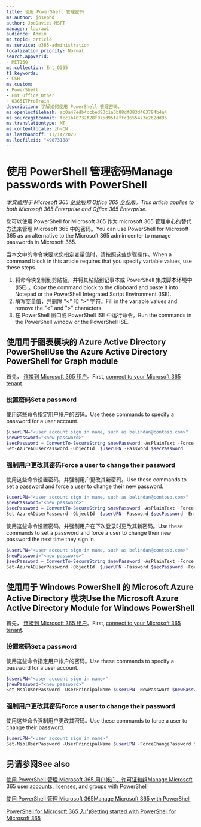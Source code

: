 ```yaml
---
title: 使用 PowerShell 管理密码
ms.author: josephd
author: JoeDavies-MSFT
manager: laurawi
audience: Admin
ms.topic: article
ms.service: o365-administration
localization_priority: Normal
search.appverid:
- MET150
ms.collection: Ent_O365
f1.keywords:
- CSH
ms.custom:
- PowerShell
- Ent_Office_Other
- O365ITProTrain
description: 了解如何使用 PowerShell 管理密码。
ms.openlocfilehash: ac0a47edb4ccbed93c1a3b88df083d463784b4a4
ms.sourcegitcommit: fcc1b40732f28f075d95faffc1655473e262dd95
ms.translationtype: MT
ms.contentlocale: zh-CN
ms.lasthandoff: 11/14/2020
ms.locfileid: "49073188"
---
```

# <a name="manage-passwords-with-powershell"></a><span data-ttu-id="32885-103">使用 PowerShell 管理密码</span><span class="sxs-lookup"><span data-stu-id="32885-103">Manage passwords with PowerShell</span></span>

<span data-ttu-id="32885-104">*本文适用于 Microsoft 365 企业版和 Office 365 企业版。*</span><span class="sxs-lookup"><span data-stu-id="32885-104">*This article applies to both Microsoft 365 Enterprise and Office 365 Enterprise.*</span></span>

<span data-ttu-id="32885-105">您可以使用 PowerShell for Microsoft 365 作为 microsoft 365 管理中心的替代方法来管理 Microsoft 365 中的密码。</span><span class="sxs-lookup"><span data-stu-id="32885-105">You can use PowerShell for Microsoft 365 as an alternative to the Microsoft 365 admin center to manage passwords in Microsoft 365.</span></span> 

<span data-ttu-id="32885-106">当本文中的命令块要求您指定变量值时，请按照这些步骤操作。</span><span class="sxs-lookup"><span data-stu-id="32885-106">When a command block in this article requires that you specify variable values, use these steps.</span></span>

1. <span data-ttu-id="32885-107">将命令块复制到剪贴板，并将其粘贴到记事本或 PowerShell 集成脚本环境中 (ISE) 。</span><span class="sxs-lookup"><span data-stu-id="32885-107">Copy the command block to the clipboard and paste it into Notepad or the PowerShell Integrated Script Environment (ISE).</span></span>
2. <span data-ttu-id="32885-108">填写变量值，并删除 "<" 和 ">" 字符。</span><span class="sxs-lookup"><span data-stu-id="32885-108">Fill in the variable values and remove the "<" and ">" characters.</span></span>
3. <span data-ttu-id="32885-109">在 PowerShell 窗口或 PowerShell ISE 中运行命令。</span><span class="sxs-lookup"><span data-stu-id="32885-109">Run the commands in the PowerShell window or the PowerShell ISE.</span></span>

## <a name="use-the-azure-active-directory-powershell-for-graph-module"></a><span data-ttu-id="32885-110">使用用于图表模块的 Azure Active Directory PowerShell</span><span class="sxs-lookup"><span data-stu-id="32885-110">Use the Azure Active Directory PowerShell for Graph module</span></span>

<span data-ttu-id="32885-111">首先， [连接到 Microsoft 365 租户](connect-to-microsoft-365-powershell.md#connect-with-the-azure-active-directory-powershell-for-graph-module)。</span><span class="sxs-lookup"><span data-stu-id="32885-111">First, [connect to your Microsoft 365 tenant](connect-to-microsoft-365-powershell.md#connect-with-the-azure-active-directory-powershell-for-graph-module).</span></span>

### <a name="set-a-password"></a><span data-ttu-id="32885-112">设置密码</span><span class="sxs-lookup"><span data-stu-id="32885-112">Set a password</span></span>

<span data-ttu-id="32885-113">使用这些命令指定用户帐户的密码。</span><span class="sxs-lookup"><span data-stu-id="32885-113">Use these commands to specify a password for a user account.</span></span>

```powershell
$userUPN="<user account sign in name, such as belindan@contoso.com>"
$newPassword="<new password>"
$secPassword = ConvertTo-SecureString $newPassword -AsPlainText -Force
Set-AzureADUserPassword -ObjectId  $userUPN -Password $secPassword
```
### <a name="force-a-user-to-change-their-password"></a><span data-ttu-id="32885-114">强制用户更改其密码</span><span class="sxs-lookup"><span data-stu-id="32885-114">Force a user to change their password</span></span>

<span data-ttu-id="32885-115">使用这些命令设置密码，并强制用户更改其新密码。</span><span class="sxs-lookup"><span data-stu-id="32885-115">Use these commands to set a password and force a user to change their new password.</span></span>

```powershell
$userUPN="<user account sign in name, such as belindan@contoso.com>"
$newPassword="<new password>"
$secPassword = ConvertTo-SecureString $newPassword -AsPlainText -Force
Set-AzureADUserPassword -ObjectId  $userUPN -Password $secPassword -EnforceChangePasswordPolicy $true
```

<span data-ttu-id="32885-116">使用这些命令设置密码，并强制用户在下次登录时更改其新密码。</span><span class="sxs-lookup"><span data-stu-id="32885-116">Use these commands to set a password and force a user to change their new password the next time they sign in.</span></span>

```powershell
$userUPN="<user account sign in name, such as belindan@contoso.com>"
$newPassword="<new password>"
$secPassword = ConvertTo-SecureString $newPassword -AsPlainText -Force
Set-AzureADUserPassword -ObjectId  $userUPN -Password $secPassword -ForceChangePasswordNextLogin $true
```

## <a name="use-the-microsoft-azure-active-directory-module-for-windows-powershell"></a><span data-ttu-id="32885-117">使用用于 Windows PowerShell 的 Microsoft Azure Active Directory 模块</span><span class="sxs-lookup"><span data-stu-id="32885-117">Use the Microsoft Azure Active Directory Module for Windows PowerShell</span></span>

<span data-ttu-id="32885-118">首先， [连接到 Microsoft 365 租户](connect-to-microsoft-365-powershell.md#connect-with-the-microsoft-azure-active-directory-module-for-windows-powershell)。</span><span class="sxs-lookup"><span data-stu-id="32885-118">First, [connect to your Microsoft 365 tenant](connect-to-microsoft-365-powershell.md#connect-with-the-microsoft-azure-active-directory-module-for-windows-powershell).</span></span>

### <a name="set-a-password"></a><span data-ttu-id="32885-119">设置密码</span><span class="sxs-lookup"><span data-stu-id="32885-119">Set a password</span></span>

<span data-ttu-id="32885-120">使用这些命令指定用户帐户的密码。</span><span class="sxs-lookup"><span data-stu-id="32885-120">Use these commands to specify a password for a user account.</span></span>

```powershell
$userUPN="<user account sign in name>"
$newPassword="<new password>"
Set-MsolUserPassword -UserPrincipalName $userUPN -NewPassword $newPassword
```

### <a name="force-a-user-to-change-their-password"></a><span data-ttu-id="32885-121">强制用户更改其密码</span><span class="sxs-lookup"><span data-stu-id="32885-121">Force a user to change their password</span></span>

<span data-ttu-id="32885-122">使用这些命令强制用户更改其密码。</span><span class="sxs-lookup"><span data-stu-id="32885-122">Use these commands to force a user to change their password.</span></span>

```powershell
$userUPN="<user account sign in name>"
Set-MsolUserPassword -UserPrincipalName $userUPN -ForceChangePassword $true
```

## <a name="see-also"></a><span data-ttu-id="32885-123">另请参阅</span><span class="sxs-lookup"><span data-stu-id="32885-123">See also</span></span>

[<span data-ttu-id="32885-124">使用 PowerShell 管理 Microsoft 365 用户帐户、许可证和组</span><span class="sxs-lookup"><span data-stu-id="32885-124">Manage Microsoft 365 user accounts, licenses, and groups with PowerShell</span></span>](manage-user-accounts-and-licenses-with-microsoft-365-powershell.md)
  
[<span data-ttu-id="32885-125">使用 PowerShell 管理 Microsoft 365</span><span class="sxs-lookup"><span data-stu-id="32885-125">Manage Microsoft 365 with PowerShell</span></span>](manage-microsoft-365-with-microsoft-365-powershell.md)
  
[<span data-ttu-id="32885-126">PowerShell for Microsoft 365 入门</span><span class="sxs-lookup"><span data-stu-id="32885-126">Getting started with PowerShell for Microsoft 365</span></span>](getting-started-with-microsoft-365-powershell.md)

